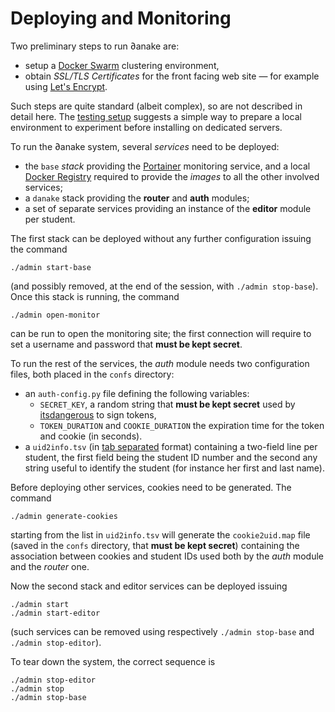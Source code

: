 # Deploying and Monitoring

Two preliminary steps to run ∂anake are:

* setup a [Docker Swarm](https://docs.docker.com/swarm/) clustering environment,
* obtain *SSL/TLS Certificates* for the front facing web site — for example
  using [Let's Encrypt](https://letsencrypt.org/).

Such steps are quite standard (albeit complex), so are not described in detail
here. The [testing setup](testing.md) suggests a simple way to prepare a local
environment to experiment before installing on dedicated servers.

To run the ∂anake system, several *services* need to be deployed:

* the `base` *stack* providing the [Portainer](https://www.portainer.io/)
  monitoring service, and a local [Docker  Registry](https://docs.docker.com/registry/)
  required to provide the *images* to all the other involved services;
* a `danake` stack providing the **router** and **auth** modules;
* a set of separate services providing an instance of the **editor** module per
  student.

The first stack can be deployed without any further configuration issuing the command

    ./admin start-base

(and possibly removed, at the end of the session, with `./admin stop-base`). Once this stack is running, the command

    ./admin open-monitor

can be run to open the monitoring site; the first connection will require to set
a username and password that **must be kept secret**.

To run the rest of the services, the *auth* module needs two configuration
files, both placed in the `confs` directory:

* an `auth-config.py` file defining the following variables:
    * `SECRET_KEY`, a random string that **must be kept secret** used by
      [itsdangerous](https://itsdangerous.palletsprojects.com) to sign tokens,
    * `TOKEN_DURATION` and `COOKIE_DURATION` the expiration time for the token and cookie (in seconds).
* a `uid2info.tsv`
  (in [tab separated](https://en.wikipedia.org/wiki/Tab-separated_values) format)
  containing a two-field line per student, the first field being the student ID
  number and the second any string useful to identify the student (for instance
  her first and last name).

Before deploying other services, cookies need to be generated. The command

    ./admin generate-cookies

starting from the list in `uid2info.tsv` will generate the `cookie2uid.map` file
(saved in the `confs` directory, that **must be kept secret**) containing the
association between cookies and student IDs used both by the *auth* module and
the *router* one.

Now the second stack and editor services can be deployed issuing

    ./admin start
    ./admin start-editor

(such services can be removed using respectively `./admin stop-base` and
`./admin stop-editor`).

To tear down the system, the correct sequence is

    ./admin stop-editor
    ./admin stop
    ./admin stop-base
